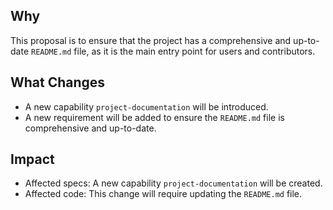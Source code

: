 ## Why
This proposal is to ensure that the project has a comprehensive and up-to-date `README.md` file, as it is the main entry point for users and contributors.

## What Changes
- A new capability `project-documentation` will be introduced.
- A new requirement will be added to ensure the `README.md` file is comprehensive and up-to-date.

## Impact
- Affected specs: A new capability `project-documentation` will be created.
- Affected code: This change will require updating the `README.md` file.
